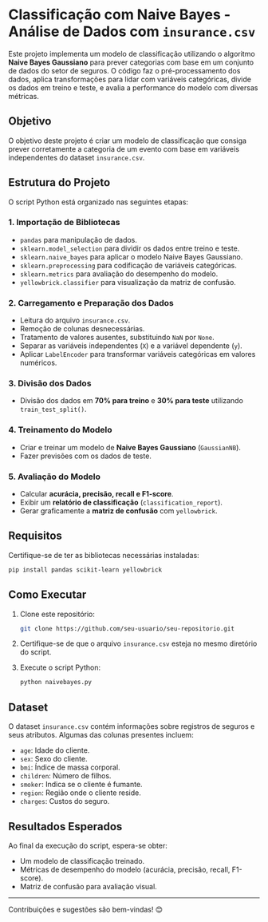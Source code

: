 # Classificação com Naive Bayes - Análise de Dados com `insurance.csv`

Este projeto implementa um modelo de classificação utilizando o algoritmo **Naive Bayes Gaussiano** para prever categorias com base em um conjunto de dados do setor de seguros. O código faz o pré-processamento dos dados, aplica transformações para lidar com variáveis categóricas, divide os dados em treino e teste, e avalia a performance do modelo com diversas métricas.

## Objetivo
O objetivo deste projeto é criar um modelo de classificação que consiga prever corretamente a categoria de um evento com base em variáveis independentes do dataset `insurance.csv`.

## Estrutura do Projeto
O script Python está organizado nas seguintes etapas:

### 1. Importação de Bibliotecas
- `pandas` para manipulação de dados.
- `sklearn.model_selection` para dividir os dados entre treino e teste.
- `sklearn.naive_bayes` para aplicar o modelo Naive Bayes Gaussiano.
- `sklearn.preprocessing` para codificação de variáveis categóricas.
- `sklearn.metrics` para avaliação do desempenho do modelo.
- `yellowbrick.classifier` para visualização da matriz de confusão.

### 2. Carregamento e Preparação dos Dados
- Leitura do arquivo `insurance.csv`.
- Remoção de colunas desnecessárias.
- Tratamento de valores ausentes, substituindo `NaN` por `None`.
- Separar as variáveis independentes (`X`) e a variável dependente (`y`).
- Aplicar `LabelEncoder` para transformar variáveis categóricas em valores numéricos.

### 3. Divisão dos Dados
- Divisão dos dados em **70% para treino** e **30% para teste** utilizando `train_test_split()`.

### 4. Treinamento do Modelo
- Criar e treinar um modelo de **Naive Bayes Gaussiano** (`GaussianNB`).
- Fazer previsões com os dados de teste.

### 5. Avaliação do Modelo
- Calcular **acurácia, precisão, recall e F1-score**.
- Exibir um **relatório de classificação** (`classification_report`).
- Gerar graficamente a **matriz de confusão** com `yellowbrick`.

## Requisitos
Certifique-se de ter as bibliotecas necessárias instaladas:

```bash
pip install pandas scikit-learn yellowbrick
```

## Como Executar
1. Clone este repositório:

   ```bash
   git clone https://github.com/seu-usuario/seu-repositorio.git
   ```

2. Certifique-se de que o arquivo `insurance.csv` esteja no mesmo diretório do script.

3. Execute o script Python:

   ```bash
   python naivebayes.py
   ```

## Dataset
O dataset `insurance.csv` contém informações sobre registros de seguros e seus atributos. Algumas das colunas presentes incluem:

- `age`: Idade do cliente.
- `sex`: Sexo do cliente.
- `bmi`: Índice de massa corporal.
- `children`: Número de filhos.
- `smoker`: Indica se o cliente é fumante.
- `region`: Região onde o cliente reside.
- `charges`: Custos do seguro.

## Resultados Esperados
Ao final da execução do script, espera-se obter:

- Um modelo de classificação treinado.
- Métricas de desempenho do modelo (acurácia, precisão, recall, F1-score).
- Matriz de confusão para avaliação visual.


---

Contribuições e sugestões são bem-vindas! 😊

